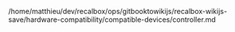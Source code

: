 /home/matthieu/dev/recalbox/ops/gitbooktowikijs/recalbox-wikijs-save/hardware-compatibility/compatible-devices/controller.md